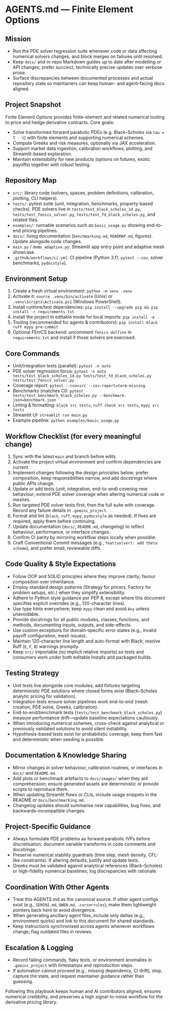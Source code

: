 # AGENTS.md — Finite Element Options

## Mission
- Run the PDE solver regression suite whenever code or data affecting numerical solvers changes, and block merges on failures until resolved.
- Keep `docs/` and in-repo Markdown guides up to date after modelling or API changes; prefer succinct, technically precise updates over verbose prose.
- Surface discrepancies between documented processes and actual repository state so maintainers can keep human- and agent-facing docs aligned.

## Project Snapshot
Finite Element Options provides finite-element and related numerical tooling to price and hedge derivative contracts. Core goals:
- Solve transformed forward parabolic PDEs (e.g. Black–Scholes via `tau = T - t`) with finite elements and supporting numerical schemes.
- Compute Greeks and risk measures, optionally via JAX acceleration.
- Support market data ingestion, calibration workflows, plotting, and Streamlit-based exploration.
- Maintain extensibility for new products (options on futures, exotic payoffs) together with robust testing.

## Repository Map
- `src/`: library code (solvers, spaces, problem definitions, calibration, plotting, CLI helpers).
- `tests/`: pytest suite (unit, integration, benchmarks, property-based checks). PDE solvers live in `tests/test_black_scholes_1d.py`, `tests/test_fenics_solver.py`, `tests/test_fd_black_scholes.py`, and related files.
- `examples/`: runnable scenarios such as `basic_usage.py` showing end-to-end pricing pipelines.
- `docs/`: living documentation (`benchmarking.md`, `ROADMAP.md`, figures). Update alongside code changes.
- `main.py` / `demo_adaptive.py`: Streamlit app entry point and adaptive mesh showcase.
- `.github/workflows/ci.yml`: CI pipeline (Python 3.11, `pytest --cov`, solver benchmarks, `pydocstyle`).

## Environment Setup
1. Create a fresh virtual environment: `python -m venv .venv`
2. Activate it: `source .venv/bin/activate` (Unix) or `.venv\Scripts\Activate.ps1` (Windows PowerShell).
3. Install runtime/test dependencies: `pip install --upgrade pip && pip install -r requirements.txt`
4. Install the project in editable mode for local imports: `pip install -e .`
5. Tooling (recommended for agents & contributors): `pip install black ruff mypy pre-commit`
6. Optional FEniCS backend: uncomment `fenics-dolfinx` in `requirements.txt` and install if those solvers are exercised.

## Core Commands
- Unit/integration tests (parallel): `pytest -n auto`
- PDE solver regression focus: `pytest -n auto tests/test_black_scholes_1d.py tests/test_fd_black_scholes.py tests/test_fenics_solver.py`
- Coverage report: `pytest --cov=src --cov-report=term-missing`
- Benchmarks (matches CI): `pytest tests/test_benchmark_black_scholes.py --benchmark-json=benchmark.json`
- Linting & formatting: `black src tests`, `ruff check src tests`, `mypy src tests`
- Streamlit UI: `streamlit run main.py`
- Example pipeline: `python examples/basic_usage.py`

## Workflow Checklist (for every meaningful change)
1. Sync with the latest `main` and branch before edits.
2. Activate the project virtual environment and confirm dependencies are current.
3. Implement changes following the design principles below; prefer composition, keep responsibilities narrow, and add docstrings where public APIs change.
4. Update or add tests (unit, integration, end-to-end) covering new behaviour; extend PDE solver coverage when altering numerical code or meshes.
5. Run targeted PDE solver tests first, then the full suite with coverage. Record any failure details in `.gemini_project`.
6. Format and lint (`black`, `ruff`, `mypy`, `pydocstyle` as needed). If fixes are required, apply them before continuing.
7. Update documentation (`docs/`, `README.md`, changelog) to reflect behaviour, performance, or interface changes.
8. Confirm CI parity by mirroring workflow steps locally when possible.
9. Craft Conventional Commit messages (e.g., `feat(solver): add theta scheme`), and prefer small, reviewable diffs.

## Code Quality & Style Expectations
- Follow OOP and SOLID principles where they improve clarity; favour composition over inheritance.
- Employ standard design patterns (Strategy for pricers, Factory for problem setups, etc.) when they simplify extensibility.
- Adhere to Python style guidance per PEP 8, except where this document specifies explicit overrides (e.g., 120-character lines).
- Use type hints everywhere; keep `mypy` clean and avoid `Any` unless unavoidable.
- Provide docstrings for all public modules, classes, functions, and methods, documenting inputs, outputs, and side-effects.
- Use custom exceptions for domain-specific error states (e.g., invalid payoff configuration, mesh issues).
- Maintain 120-character line length and auto-format with Black; resolve Ruff (`E`, `F`, `B`) warnings promptly.
- Keep `src/` importable (no implicit relative imports) so tests and consumers work under both editable installs and packaged builds.

## Testing Strategy
- Unit tests live alongside core modules; add fixtures targeting deterministic PDE solutions where closed forms exist (Black–Scholes analytic pricing for validation).
- Integration tests ensure solver pipelines work end-to-end (mesh creation, PDE solve, Greeks, calibration).
- End-to-end/benchmark tests (`tests/test_benchmark_black_scholes.py`) measure performance drift—update baseline expectations cautiously.
- When introducing numerical schemes, cross-check against analytical or previously validated solutions to avoid silent instability.
- Hypothesis-based tests exist for probabilistic coverage; keep them fast and deterministic when seeding is possible.

## Documentation & Knowledge Sharing
- Mirror changes in solver behaviour, calibration routines, or interfaces in `docs/` and `README.md`.
- Add plots or benchmark artefacts to `docs/images/` when they aid comprehension; ensure generated assets are deterministic or provide scripts to reproduce them.
- When updating Streamlit flows or CLIs, include usage snippets in the README or `docs/benchmarking.md`.
- Changelog updates should summarise new capabilities, bug fixes, and backwards-incompatible changes.

## Project-Specific Guidance
- Always formulate PDE problems as forward parabolic IVPs before discretisation; document variable transforms in code comments and docstrings.
- Preserve numerical stability guardrails (time step, mesh density, CFL-like constraints). If altering defaults, justify and update tests.
- Greeks must be validated against analytical references (Black–Scholes) or high-fidelity numerical baselines; log discrepancies with rationale.

## Coordination With Other Agents
- Treat this AGENTS.md as the canonical source. If other agent configs exist (e.g., `GEMINI.md`, `QWEN.md`, `.cursorrules`), make them lightweight pointers back here to avoid divergence.
- When generating ancillary agent files, include only deltas (e.g., environment quirks) and link to this document for shared standards.
- Keep instructions synchronised across agents whenever workflows change; flag outdated files in reviews.

## Escalation & Logging
- Record failing commands, flaky tests, or environment anomalies in `.gemini_project` with timestamps and reproduction steps.
- If automation cannot proceed (e.g., missing dependency, CI drift), stop, capture the state, and request maintainer guidance rather than guessing.

Following this playbook keeps human and AI contributors aligned, ensures numerical credibility, and preserves a high signal-to-noise workflow for the derivative pricing library.
